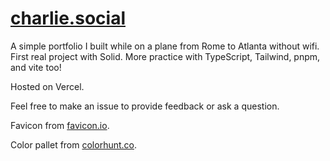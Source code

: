 # [charlie.social](https://charlie.social)

A simple portfolio I built while on a plane from Rome to Atlanta without wifi. First real project with Solid. More practice with TypeScript, Tailwind, pnpm, and vite too!

Hosted on Vercel.

Feel free to make an issue to provide feedback or ask a question.

Favicon from [favicon.io](https://favicon.io).

Color pallet from [colorhunt.co](https://colorhunt.co/palette/2c36393f4e4fa27b5cdcd7c9).
